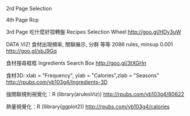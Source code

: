 2rd Page Selection


4th Page Rcp

3rd Page 吃什麼好捏轉盤 Recipes Selection Wheel
http://goo.gl/HDy3uW

DATA VIZ! 食材出現頻率, 關聯展示, 分群 等等
2086 rules, minsup 0.001
http://goo.gl/sbJ9Gq

食材搜尋框框 Ingredients Search Box
http://goo.gl/3tXGHn

食材3D: xlab = "Frequency", ylab = "Calories",zlab = "Seasons"
http://rpubs.com/yb103g4/Ingredients-3D

強關聯規則視覺化：R (library(arulesViz)) 
http://rpubs.com/yb103g4/80622

熱量視覺化：R (llibrary(ggplot2))
http://rpubs.com/yb103g4/calories
